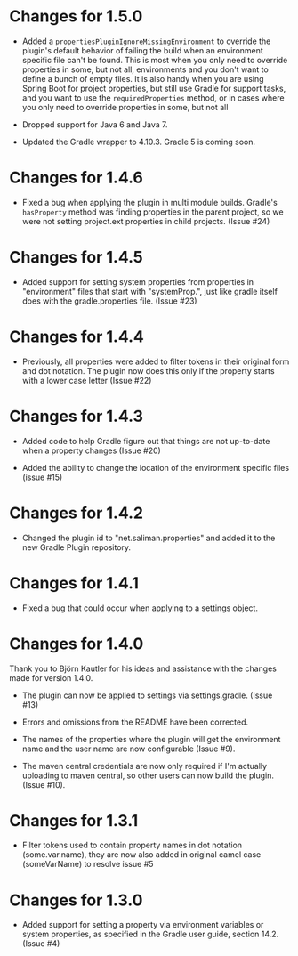 Changes for 1.5.0
=================
- Added a `propertiesPluginIgnoreMissingEnvironment` to override the plugin's
  default behavior of failing the build when an environment specific file can't
  be found.  This is most when you only need to override properties in some, 
  but not all, environments and you don't want to define a bunch of empty files. 
  It is also handy when you are using Spring Boot for project properties, but
  still use Gradle for support tasks, and you want to use the
  `requiredProperties` method, or in cases where you only need to override
  properties in some, but not all
 
- Dropped support for Java 6 and Java 7.

- Updated the Gradle wrapper to 4.10.3.  Gradle 5 is coming soon.
  
Changes for 1.4.6
=================
- Fixed a bug when applying the plugin in multi module builds.  Gradle's 
  ```hasProperty``` method was finding properties in the parent project, so we
  were not setting project.ext properties in child projects. (Issue #24)

Changes for 1.4.5
=================
- Added support for setting system properties from properties in "environment" 
  files that start with "systemProp.", just like gradle itself does with the
  gradle.properties file. (Issue #23)

Changes for 1.4.4
=================
- Previously, all properties were added to filter tokens in their original form
  and dot notation.  The plugin now does this only if the property starts with
  a lower case letter (Issue #22)
  
Changes for 1.4.3
=================
- Added code to help Gradle figure out that things are not up-to-date when a 
  property changes (Issue #20)
  
- Added the ability to change the location of the environment specific files
  (issue #15)
  
Changes for 1.4.2
=================
- Changed the plugin id to "net.saliman.properties" and added it to the new 
  Gradle Plugin repository.

Changes for 1.4.1
=================
- Fixed a bug that could occur when applying to a settings object.

Changes for 1.4.0
=================
Thank you to Björn Kautler for his ideas and assistance with the changes made
for version 1.4.0.
- The plugin can now be applied to settings via settings.gradle. (Issue #13)

- Errors and omissions from the README have been corrected.

- The names of the properties where the plugin will get the environment name
  and the user name are now configurable (Issue #9).

- The maven central credentials are now only required if I'm actually uploading
  to maven central, so other users can now build the plugin. (Issue #10).

Changes for 1.3.1
=================
- Filter tokens used to contain property names in dot notation (some.var.name),
  they are now also added in original camel case (someVarName) to resolve
  issue #5

Changes for 1.3.0
=================
- Added support for setting a property via environment variables or system 
  properties, as specified in the Gradle user guide, section 14.2. (Issue #4)

